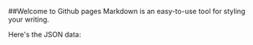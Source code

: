 ##Welcome to Github pages 
Markdown is an easy-to-use tool for styling your writing. 

Here's the JSON data:

<div id="json-data"></div>

<script>
fetch('resorts.json')
  .then(response => response.json())
  .then(data => {
    const jsonData = JSON.stringify(data, null, 2);
    document.getElementById('json-data').textContent = jsonData;
  })
  .catch(error => {
    console.error('Failed to load JSON:', error);
  });
</script>

